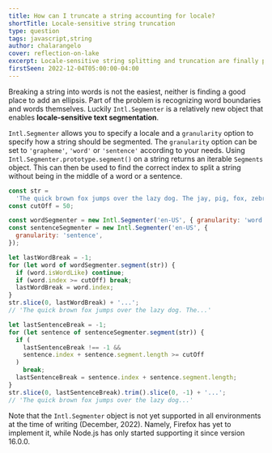 ```yaml
---
title: How can I truncate a string accounting for locale?
shortTitle: Locale-sensitive string truncation
type: question
tags: javascript,string
author: chalarangelo
cover: reflection-on-lake
excerpt: Locale-sensitive string splitting and truncation are finally possible in JavaScript.
firstSeen: 2022-12-04T05:00:00-04:00
---
```


Breaking a string into words is not the easiest, neither is finding a good place to add an ellipsis. Part of the problem is recognizing word boundaries and words themselves. Luckily `Intl.Segmenter` is a relatively new object that enables **locale-sensitive text segmentation**.

`Intl.Segmenter` allows you to specify a locale and a `granularity` option to specify how a string should be segmented. The `granularity` option can be set to `'grapheme'`, `'word'` or `'sentence'` according to your needs. Using `Intl.Segmenter.prototype.segment()` on a string returns an iterable `Segments` object. This can then be used to find the correct index to split a string without being in the middle of a word or a sentence.

```js
const str =
  'The quick brown fox jumps over the lazy dog. The jay, pig, fox, zebra and my wolves quack!';
const cutOff = 50;

const wordSegmenter = new Intl.Segmenter('en-US', { granularity: 'word' });
const sentenceSegmenter = new Intl.Segmenter('en-US', {
  granularity: 'sentence',
});

let lastWordBreak = -1;
for (let word of wordSegmenter.segment(str)) {
  if (word.isWordLike) continue;
  if (word.index >= cutOff) break;
  lastWordBreak = word.index;
}
str.slice(0, lastWordBreak) + '...';
// 'The quick brown fox jumps over the lazy dog. The...'

let lastSentenceBreak = -1;
for (let sentence of sentenceSegmenter.segment(str)) {
  if (
    lastSentenceBreak !== -1 &&
    sentence.index + sentence.segment.length >= cutOff
  )
    break;
  lastSentenceBreak = sentence.index + sentence.segment.length;
}
str.slice(0, lastSentenceBreak).trim().slice(0, -1) + '...';
// 'The quick brown fox jumps over the lazy dog...'
```

Note that the `Intl.Segmenter` object is not yet supported in all environments at the time of writing (December, 2022). Namely, Firefox has yet to implement it, while Node.js has only started supporting it since version 16.0.0.
